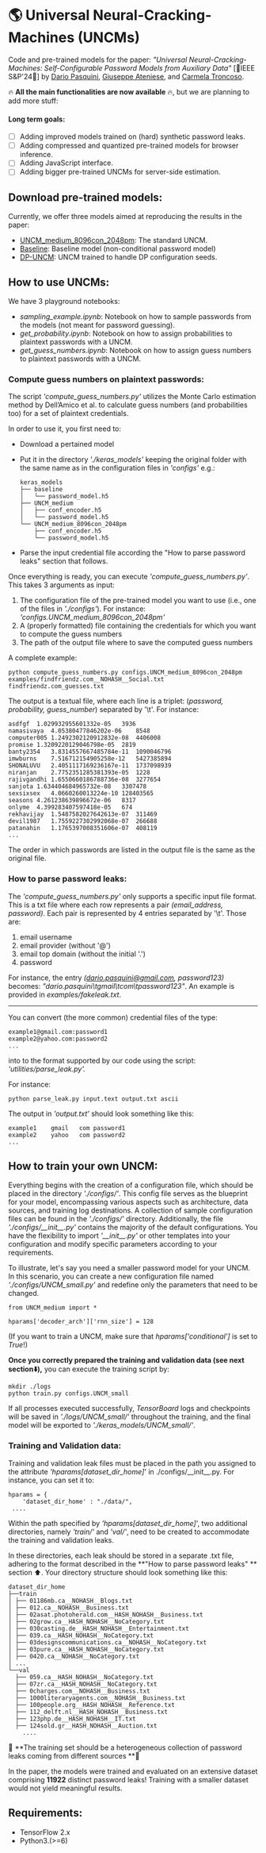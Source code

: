 



# 🌎 Universal Neural-Cracking-Machines  (UNCMs) 
Code and pre-trained models for the paper: *"Universal Neural-Cracking-Machines: Self-Configurable Password Models from Auxiliary Data"*  [🎉IEEE S&P'24🎉]  by [Dario Pasquini](https://pasquini-dario.github.io/me/), [Giuseppe Ateniese](https://ateniese.github.io), and [Carmela Troncoso](http://carmelatroncoso.com).

🔥 **All  the main functionalities are now available** 🔥, but we are planning to add more stuff:

#### Long term goals:

- [ ] Adding improved models trained on (hard) synthetic password leaks. 
- [ ] Adding compressed and quantized pre-trained models for browser inference.
- [ ] Adding JavaScript interface. 
- [ ] Adding bigger pre-trained UNCMs for server-side estimation.

## Download pre-trained models: 
Currently, we offer three models aimed at reproducing the results in the paper:

* [UNCM_medium_8096con_2048pm](https://drive.google.com/drive/folders/1Xf549jF6zo2zlZ4ZbfH3cxN_kEpSZm4K?usp=share_link): The standard UNCM.
* [Baseline](https://drive.google.com/drive/folders/19u2Ld3PWIvRZ9ejYCVD9dcoGsl6e8pKN?usp=share_link): Baseline model (non-conditional password model)
* [DP-UNCM](https://drive.google.com/drive/folders/1wWi71UJrcObwoBt9GkH0Q-nbnDan_M4Y?usp=share_link): UNCM trained to handle DP configuration seeds. 

## How to use UNCMs:

We have 3 playground notebooks: 

* *sampling_example.ipynb*: Notebook on how to sample passwords from the models (not meant for password guessing).
* *get_probability.ipynb*: Notebook on how to assign probabilities to plaintext passwords with a UNCM. 
* *get_guess_numbers.ipynb*: Notebook on how to assign guess numbers to plaintext passwords with a UNCM. 

### Compute guess numbers on plaintext passwords:

The script *'compute_guess_numbers.py'* utilizes the Monte Carlo estimation method by Dell’Amico et al. to calculate guess numbers (and probabilities too) for a set of plaintext credentials.

In order to use it, you first need to:

* Download a pertained model 

* Put it in the directory *'./keras_models'* keeping the original folder with the same name as in the configuration files in *'configs'* e.g.:

  ```
  keras_models
  ├── baseline
  │   └── password_model.h5
  ├── UNCM_medium
  │   ├── conf_encoder.h5
  │   └── password_model.h5
  └── UNCM_medium_8096con_2048pm
      ├── conf_encoder.h5
      └── password_model.h5
  ```

* Parse the input credential file according the "How to parse password leaks" section that follows.

Once everything is ready, you can execute *'compute_guess_numbers.py'*. This takes 3 arguments as input:

1. The configuration file of the pre-trained model you want to use  (i.e., one of the files in *'./configs'*). For instance: *'configs.UNCM_medium_8096con_2048pm'* 
2. A (properly formatted) file containing the credentials for which you want to compute the guess numbers
3. The path  of the output file where to save the computed  guess numbers

A complete example:

```
python compute_guess_numbers.py configs.UNCM_medium_8096con_2048pm examples/findfriendz.com__NOHASH__Social.txt findfriendz.com_guesses.txt
```

The output is a textual file, where each line is a triplet: (*password, probability, guess_number*) separated by '\t'. For instance:

```
asdfgf	1.029932955601332e-05	3936
namasivaya	4.05380477846202e-06	8548
computer005	1.2492302120912832e-08	4406008
promise	1.3209220129046798e-05	2819
banty2354	3.8314557667485784e-11	1090046796
imwburns	7.516712154905258e-12	5427385894
SHONALUVU	2.4051117169236167e-11	1737098939
niranjan	2.7752351285381393e-05	1228
rajivgandhi	1.6550660186788736e-08	3277654
sanjota	1.634404684965732e-08	3307478
sexsixsex	4.0660260013224e-10	128403565
seasons	4.261238639896672e-06	8317
onlyme	4.399283407597418e-05	674
rekhavijay	1.5487582027642613e-07	311469
devil1987	1.7559227302992068e-07	266688
patanahin	1.1765397008351606e-07	408119
...
```

The order in which passwords are listed in the output file is the same as the original file.

### How to parse password leaks:

The *'compute_guess_numbers.py'* only supports a specific input file format. This is a txt file where each row represents  a pair *(email_address, password)*.  Each pair is represented by 4 entries separated by '\t'. Those are:

1. email username
2. email provider (without '@')
3. email top domain (without the initial '.')
4. password

For instance, the entry *(dario.pasquini@gmail.com, password123)* becomes: *"dario.pasquini\tgmail\tcom\tpassword123"*. An example is provided in *examples/fakeleak.txt*. 

---

You  can convert (the more common) credential files of the type:

```
example1@gmail.com:password1
example2@yahoo.com:password2
...
```

into to the format supported by  our code using the script: *'utilities/parse_leak.py'.* 

For instance:

```
python parse_leak.py input.text output.txt ascii
```

The output in *'output.txt'* should look something like this:

````
example1	gmail	com	password1
example2	yahoo	com	password2
...
````

## How to train your own UNCM:

Everything begins with the creation of a configuration file, which should be placed in the directory *'./configs/'*. This config file serves as the blueprint for your model, encompassing various aspects such as architecture, data sources, and training log destinations. A collection of sample configuration files can be found in the *'./configs/'* directory. Additionally, the file *'./configs/\_\_init\_\_.py'* contains the majority of the default configurations. You have the flexibility to import *'\_\_init\_\_.py'* or other templates into your configuration and modify specific parameters according to your requirements.

To illustrate, let's say you need a smaller password model for your UNCM. In this scenario, you can create a new configuration file named *'./configs/UNCM_small.py'* and redefine only the parameters that need to be changed.

```
from UNCM_medium import *

hparams['decoder_arch']['rnn_size'] = 128
```

(If you want to train a UNCM, make sure that *hparams['conditional']* is set to *True*!)

**Once you correctly prepared the training and validation data (see next section⬇️),** you can execute the training script by:

```
mkdir ./logs
python train.py configs.UNCM_small
```

If all processes executed successfully, *TensorBoard* logs and checkpoints will be saved in *'./logs/UNCM_small/'* throughout the training, and the final model will be exported to *'./keras_models/UNCM_small/'*.

###  Training and Validation data:

Training and validation leak files must be placed in the path you assigned to the attribute *'hparams[dataset_dir_home]*' in ./configs/\_\_init\_\_.py.  For instance, you can set it to:

```
hparams = {
    'dataset_dir_home' : "./data/",
 ....
```

Within the path specified by *'hparams[dataset_dir_home]*', two additional directories, namely *'train/'* and *'val/'*, need to be created to accommodate the training and validation leaks.

In these directories, each leak should be stored in a separate .txt file, adhering to the format described in the **"How to parse password leaks" ** section ⬆️. Your directory structure should look something like this: 

```
dataset_dir_home
├──train
│ ├── 01186mb.ca__NOHASH__Blogs.txt
│ ├── 012.ca__NOHASH__Business.txt
│ ├── 02asat.photoherald.com__HASH_NOHASH__Business.txt
│ ├── 02grow.ca__HASH_NOHASH__NoCategory.txt
│ ├── 030casting.de__HASH_NOHASH__Entertainment.txt
│ ├── 039.ca__HASH_NOHASH__NoCategory.txt
│ ├── 03designscommunications.ca__NOHASH__NoCategory.txt
│ ├── 03pure.ca__HASH_NOHASH__NoCategory.txt
│ ├── 0420.ca__NOHASH__NoCategory.txt
│ ...
└──val
  ├── 059.ca__HASH_NOHASH__NoCategory.txt
  ├── 07zr.ca__HASH_NOHASH__NoCategory.txt
  ├── 0charges.com__NOHASH__Business.txt
  ├── 1000literaryagents.com__NOHASH__Business.txt
  ├── 100people.org__HASH_NOHASH__Reference.txt
  ├── 112_delft.nl__HASH_NOHASH__Business.txt
  ├── 123php.de__HASH_NOHASH__IT.txt
  ├── 124sold.gr__HASH_NOHASH__Auction.txt
	....
```



🚨 **The training set should be a heterogeneous collection of password leaks coming from different sources **🚨

In the paper, the models were trained and evaluated on an extensive dataset comprising **11922** distinct password leaks! Training with a smaller dataset would not yield meaningful results.

## Requirements:

* TensorFlow 2.x 
* Python3.(>=6)



